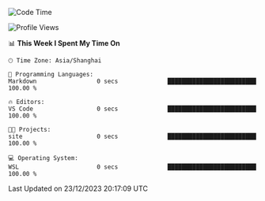 <!--START_SECTION:waka-->
![Code Time](http://img.shields.io/badge/Code%20Time-1%2C432%20hrs%2049%20mins-blue)

![Profile Views](http://img.shields.io/badge/Profile%20Views-0-blue)

📊 **This Week I Spent My Time On** 

```text
🕑︎ Time Zone: Asia/Shanghai

💬 Programming Languages: 
Markdown                 0 secs              █████████████████████████   100.00 % 

🔥 Editors: 
VS Code                  0 secs              █████████████████████████   100.00 % 

🐱‍💻 Projects: 
site                     0 secs              █████████████████████████   100.00 % 

💻 Operating System: 
WSL                      0 secs              █████████████████████████   100.00 % 
```


 Last Updated on 23/12/2023 20:17:09 UTC
<!--END_SECTION:waka-->